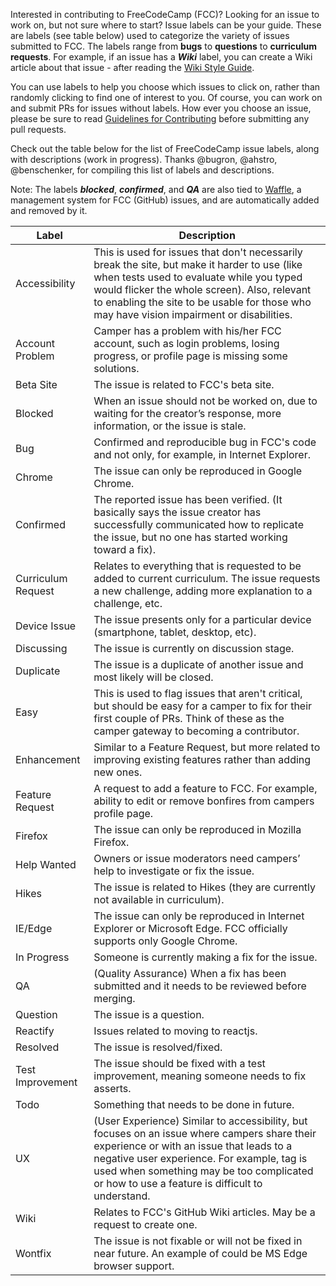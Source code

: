 Interested in contributing to FreeCodeCamp (FCC)? Looking for an issue to work on, but not sure where to start? Issue labels can be your guide. These are labels (see table below) used to categorize the variety of issues submitted to FCC. The labels range from **bugs** to **questions** to **curriculum requests**. For example, if an issue has a ***Wiki*** label, you can create a Wiki article about that issue - after reading the [Wiki Style Guide](https://github.com/FreeCodeCamp/FreeCodeCamp/wiki/Wiki-Style-Guide). 

You can use labels to help you choose which issues to click on, rather than randomly clicking to find one of interest to you. Of course, you can work on and submit PRs for issues without labels. How ever you choose an issue, please be sure to read [Guidelines for Contributing](https://github.com/FreeCodeCamp/FreeCodeCamp/blob/staging/CONTRIBUTING.md) before submitting any pull requests.

Check out the table below for the list of FreeCodeCamp issue labels, along with descriptions (work in progress). Thanks @bugron, @ahstro, @benschenker, for compiling this list of labels and descriptions.

Note: The labels ***blocked***, ***confirmed***, and ***QA*** are also tied to [Waffle](https://waffle.io/freecodecamp/freecodecamp), a management system for FCC (GitHub) issues, and are automatically added and removed by it.

| Label | Description | 
| --- | --- | 
|Accessibility| This is used for issues that don't necessarily break the site, but make it harder to use (like when tests used to evaluate while you typed would flicker the whole screen). Also, relevant to enabling the site to be usable for those who may have vision impairment or disabilities.|
Account Problem |Camper has a problem with his/her FCC account, such as login problems, losing progress, or profile page is missing some solutions.|
Beta Site |The issue is related to FCC's beta site.|
Blocked| When an issue should not be worked on, due to waiting for the creator’s response, more information, or the issue is stale.|
Bug |Confirmed and reproducible bug in FCC's code and not only, for example, in Internet Explorer.
Chrome |The issue can only be reproduced in Google Chrome.|
Confirmed |The reported issue has been verified. (It basically says the issue creator has successfully communicated how to replicate the issue, but no one has started working toward a fix).|
Curriculum Request| Relates to everything that is requested to be added to current curriculum. The issue requests a new challenge, adding more explanation to a challenge, etc.|
Device Issue |The issue presents only for a particular device (smartphone, tablet, desktop, etc).|
Discussing |The issue is currently on discussion stage. |
Duplicate| The issue is a duplicate of another issue and most likely will be closed.|
Easy| This is used to flag issues that aren't critical, but should be easy for a camper to fix for their first couple of PRs. Think of these as the camper gateway to becoming a contributor. |
Enhancement| Similar to a Feature Request, but more related to improving existing features rather than adding new ones.|
Feature Request| A request to add a feature to FCC. For example, ability to edit or remove bonfires from campers profile page.|
Firefox |The issue can only be reproduced in Mozilla Firefox.|
Help Wanted| Owners or issue moderators need campers’ help to investigate or fix the issue.|
Hikes| The issue is related to Hikes (they are currently not available in curriculum).|
IE/Edge| The issue can only be reproduced in Internet Explorer or Microsoft Edge. FCC officially supports only Google Chrome.|
In Progress| Someone is currently making a fix for the issue.|
QA |(Quality Assurance) When a fix has been submitted and it needs to be reviewed before merging.|
Question| The issue is a question.|
Reactify| Issues related to moving to reactjs.|
Resolved |The issue is resolved/fixed.|
Test Improvement| The issue should be fixed with a test improvement, meaning someone needs to fix asserts.|
Todo |Something that needs to be done in future.|
UX |(User Experience) Similar to accessibility, but focuses on an issue where campers share their experience or with an issue that leads to a negative user experience. For example, tag is used when something may be too complicated or how to use a feature is difficult to understand.|
Wiki |Relates to FCC's GitHub Wiki articles. May be a request to create one. |
Wontfix |The issue is not fixable or will not be fixed in near future. An example of could be MS Edge browser support.|
